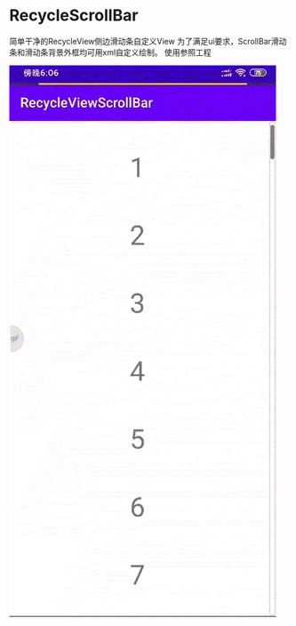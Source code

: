# RecycleScrollBar
简单干净的RecycleView侧边滑动条自定义View
为了满足ui要求，ScrollBar滑动条和滑动条背景外框均可用xml自定义绘制。
使用参照工程



![alt 效果](https://github.com/goodgoodstudy/RecycleScrollBar/blob/master/gifeditor_20200614_181145.gif)
